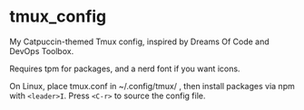 # tmux_config
My Catpuccin-themed Tmux config, inspired by Dreams Of Code and DevOps Toolbox.

Requires tpm for packages, and a nerd font if you want icons.

On Linux, place tmux.conf in ~/.config/tmux/ , then install packages via npm with `<leader>I`. Press `<C-r>` to source the config file.
